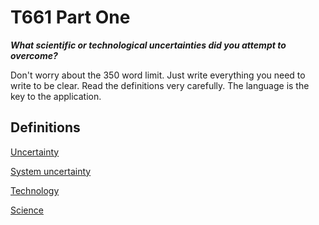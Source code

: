 T661 Part One
==============


***What scientific or technological uncertainties did you attempt to overcome?***





Don't worry about the 350 word limit.
Just write everything you need to write to be clear.
Read the definitions very carefully.
The language is the key to the application.


Definitions
--------------

[Uncertainty](https://github.com/seenthattinker/Conceptinero/blob/master/wiki/glossary.md#scientific-or-technological-uncertainty)

[System uncertainty](https://github.com/seenthattinker/Conceptinero/blob/master/wiki/glossary.md#system-uncertainty)

[Technology](https://github.com/seenthattinker/Conceptinero/blob/master/wiki/glossary.md#technology)

[Science](https://github.com/seenthattinker/Conceptinero/blob/master/wiki/glossary.md#science)
